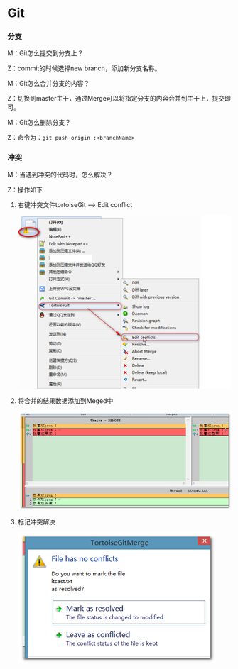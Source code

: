 # Git

### 分支

M：Git怎么提交到分支上？

Z：commit的时候选择new branch，添加新分支名称。

M：Git怎么合并分支的内容？

Z：切换到master主干，通过Merge可以将指定分支的内容合并到主干上，提交即可。

M：Git怎么删除分支？

Z：命令为：``git push origin :<branchName>``  

### 冲突

M：当遇到冲突的代码时，怎么解决？

Z：操作如下

1. 右键冲突文件tortoiseGit --> Edit conflict

   ![](../imgs/git01.png)  

2. 将合并的结果数据添加到Meged中

   ![](../imgs/git02.png)   

3. 标记冲突解决

   ![](../imgs/git03.png)  


	







  





   

